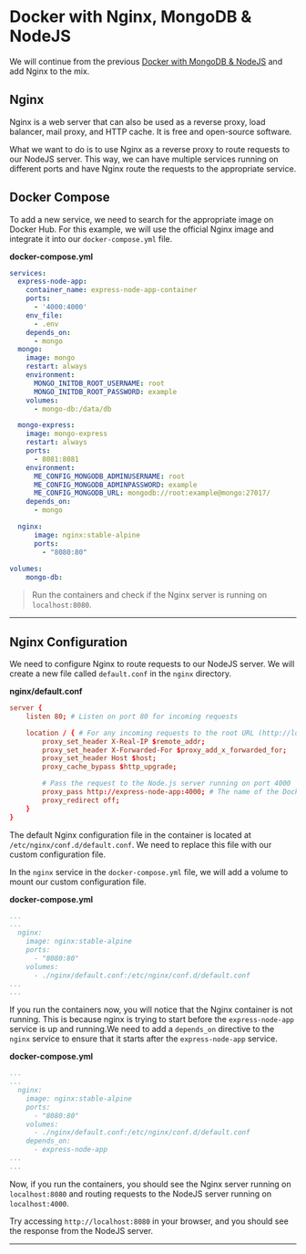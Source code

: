 # Docker with Nginx, MongoDB & NodeJS

We will continue from the previous [Docker with MongoDB & NodeJS](docker-mongodb-nodejs.md) and add Nginx to the mix.

## Nginx

Nginx is a web server that can also be used as a reverse proxy, load balancer, mail proxy, and HTTP cache. It is free and open-source software.

What we want to do is to use Nginx as a reverse proxy to route requests to our NodeJS server. This way, we can have multiple services running on different ports and have Nginx route the requests to the appropriate service.

## Docker Compose

To add a new service, we need to search for the appropriate image on Docker Hub. For this example, we will use the official Nginx image and integrate it into our `docker-compose.yml` file.

**docker-compose.yml**

```yml
services:
  express-node-app:
    container_name: express-node-app-container
    ports:
      - '4000:4000'
    env_file:
      - .env
    depends_on:
      - mongo
  mongo:
    image: mongo
    restart: always
    environment:
      MONGO_INITDB_ROOT_USERNAME: root
      MONGO_INITDB_ROOT_PASSWORD: example
    volumes:
      - mongo-db:/data/db

  mongo-express:
    image: mongo-express
    restart: always
    ports:
      - 8081:8081
    environment:
      ME_CONFIG_MONGODB_ADMINUSERNAME: root
      ME_CONFIG_MONGODB_ADMINPASSWORD: example
      ME_CONFIG_MONGODB_URL: mongodb://root:example@mongo:27017/
    depends_on:
      - mongo

  nginx:
      image: nginx:stable-alpine
      ports:
        - "8080:80"
      
volumes:
    mongo-db:
```

> Run the containers and check if the Nginx server is running on `localhost:8080`.

--------------------------------

## Nginx Configuration

We need to configure Nginx to route requests to our NodeJS server. We will create a new file called `default.conf` in the `nginx` directory.

**nginx/default.conf**

```conf
server {
    listen 80; # Listen on port 80 for incoming requests

    location / { # For any incoming requests to the root URL (http://localhost/) apply the following settings
        proxy_set_header X-Real-IP $remote_addr;
        proxy_set_header X-Forwarded-For $proxy_add_x_forwarded_for;
        proxy_set_header Host $host;
        proxy_cache_bypass $http_upgrade;

        # Pass the request to the Node.js server running on port 4000
        proxy_pass http://express-node-app:4000; # The name of the Docker container running the Node.js server
        proxy_redirect off;
    }
}
```

The default Nginx configuration file in the container is located at `/etc/nginx/conf.d/default.conf`. We need to replace this file with our custom configuration file.

In the `nginx` service in the `docker-compose.yml` file, we will add a volume to mount our custom configuration file.

**docker-compose.yml**

```yml
...
...
  nginx:
    image: nginx:stable-alpine
    ports:
      - "8080:80"
    volumes:
      - ./nginx/default.conf:/etc/nginx/conf.d/default.conf
...
...
```

If you run the containers now, you will notice that the Nginx container is not running. This is because nginx is trying to start before the `express-node-app` service is up and running.We need to add a `depends_on` directive to the `nginx` service to ensure that it starts after the `express-node-app` service.

**docker-compose.yml**

```yml
...
...
  nginx:
    image: nginx:stable-alpine
    ports:
      - "8080:80"
    volumes:
      - ./nginx/default.conf:/etc/nginx/conf.d/default.conf
    depends_on:
      - express-node-app
...
...
```

Now, if you run the containers, you should see the Nginx server running on `localhost:8080` and routing requests to the NodeJS server running on `localhost:4000`.

Try accessing `http://localhost:8080` in your browser, and you should see the response from the NodeJS server.

--------------------------------
